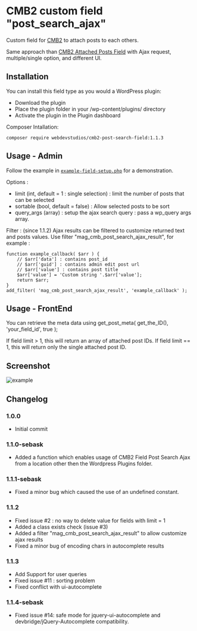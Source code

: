 CMB2 custom field "post_search_ajax"
==================

Custom field for [CMB2](https://github.com/WebDevStudios/CMB2) to attach posts to each others.

Same approach than [CMB2 Attached Posts Field](https://github.com/WebDevStudios/cmb2-attached-posts/) with Ajax request, multiple/single option, and different UI.

## Installation

You can install this field type as you would a WordPress plugin:

- Download the plugin
- Place the plugin folder in your /wp-content/plugins/ directory
- Activate the plugin in the Plugin dashboard

Composer Intallation:

```
composer require webdevstudios/cmb2-post-search-field:1.1.3
```

## Usage - Admin

Follow the example in [`example-field-setup.php`](https://github.com/alexis-magina/cmb2-field-post-search-ajax/blob/master/example-field-setup.php) for a demonstration.

Options : 
- limit (int, default = 1 : single selection) : limit the number of posts that can be selected
- sortable (bool, default = false) : Allow selected posts to be sort
- query_args (array) : setup the ajax search query : pass a wp_query args array.

Filter : (since 1.1.2)
Ajax results can be filtered to customize returned text and posts values.
Use filter "mag_cmb_post_search_ajax_result", for example :
```
function example_callback( $arr ) {
	// $arr['data'] : contains post_id
	// $arr['guid'] : contains admin edit post url
	// $arr['value'] : contains post title
	$arr['value'] = 'Custom string '.$arr['value'];
    return $arr;
}
add_filter( 'mag_cmb_post_search_ajax_result', 'example_callback' );
```

## Usage - FrontEnd

You can retrieve the meta data using get_post_meta( get_the_ID(), 'your_field_id', true ); 

If field limit > 1, this will return an array of attached post IDs.
If field limit == 1, this will return only the single attached post ID.

## Screenshot

![example](https://github.com/alexis-magina/cmb2-field-post-search-ajax/blob/master/example.gif)

## Changelog

### 1.0.0
* Initial commit

### 1.1.0-sebask
* Added a function which enables usage of CMB2 Field Post Search Ajax from a location other then the Wordpress Plugins folder.

### 1.1.1-sebask
* Fixed a minor bug which caused the use of an undefined constant.

### 1.1.2
* Fixed issue #2 : no way to delete value for fields with limit = 1
* Added a class exists check (issue #3)
* Added a filter "mag_cmb_post_search_ajax_result" to allow customize ajax results
* Fixed a minor bug of encoding chars in autocomplete results

### 1.1.3
* Add Support for user queries
* Fixed issue #11 : sorting problem
* Fixed conflict with ui-autocomplete

### 1.1.4-sebask
* Fixed issue #14: safe mode for jquery-ui-autocomplete and devbridge/jQuery-Autocomplete compatibility.

